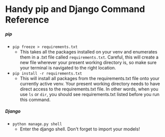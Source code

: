 # Handy pip and Django Command Reference

##### pip
- `pip freeze > requirements.txt`
  - This takes all the packages installed on your venv and enumerates them in a .txt file called `requirements.txt`. Careful, this will create a new file wherever your present working directory is, so make sure your terminal is navigated to the right location.
- `pip install -r requirements.txt`
  - This will install all packages from the requirements.txt file onto your currently active venv. Your present working directory needs to have direct access to the requirements.txt file. In other words, when you use `ls` or `dir`, you should see requirements.txt listed before you run this command.

##### Django
- `python manage.py shell`
  - Enter the django shell. Don't forget to import your models!